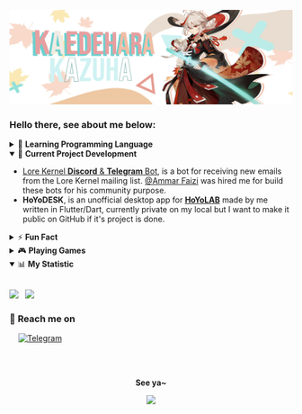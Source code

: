 <p align="center">
  <img src="assets/kazuha-header.jfif">
  <!-- <img src="https://pa1.narvii.com/6099/bc1c421959650c2038fdf789dc93c1faf2fbedf2_hq.gif"> -->
</p>

### Hello there, see about me below:
<details>
  <summary>🌱 <b>Learning Programming Language</b></summary>
  <ul>
    <li>Go</li>
    <li>Dart</li>
  </ul>
</details>
<details open>
  <summary>🤔 <b>Current Project Development</b></summary>
  <ul>
    <li>
      <a href="https://lore.kernel.org">Lore Kernel <b>Discord</b> & <b>Telegram</b> Bot</a>, is a bot for receiving new emails from the Lore Kernel mailing list. <a href="https://github.com/ammarfaizi2">@Ammar Faizi</a> was hired me for build these bots for his community purpose.
    </li>
    <li>
      <b>HoYoDESK</b>, is an unofficial desktop app for <a href="https://hoyolab.com"><b>HoYoLAB</b></a> made by me written in Flutter/Dart, currently private on my local but I want to make it public on GitHub if it's project is done.
    </li>
  </ul>
</details>
<details>
  <summary>⚡ <b>Fun Fact</b></summary>
  <ul>
    <li>Fanarts Lover</li>
    <li>Gamer</li>
    <li>Watching</li>
  </ul>
</details>
<details>
  <summary>🎮 <b>Playing Games</b></summary>
  <ul>
    <li><b>Genshin Impact</b>, see my stats <a href="https://github.com/rushkii/kiizuha-genshin/blob/master/README.md">here</a></li>
    <li>Tower of Fantasy</li>
    <li>Dota 2</li>
    <li>Mobile Legends: Bang Bang</li>
    <li>and other offline games.</li>
  </ul>
</details>

<details open>
  <summary>📊 <b>My Statistic</b></summary>
  <br>
  <p>
    <img src="https://github-readme-stats.vercel.app/api?username=rushkii&show_icons=true&theme=tokyonight" width=400>
    &nbsp;
    <img valign="top" src="https://github-readme-stats.vercel.app/api/top-langs/?username=rushkii&layout=compact&theme=nightowl">
  </p>
</details>

<h3>💬 <b>Reach me on</b></h3>
<p>
   &nbsp;&nbsp;&nbsp;&nbsp;<a href="https://t.me/kiizuah" target="_blank"><img src="https://img.shields.io/badge/Telegram-3f5ed8.svg?&?style=social&logo=telegram&color=blue" alt="Telegram"></a>
</p>
<br>
<br>
<p align="center"><b>See ya~</b></p>
<p align="center">
  <img src="https://i.pinimg.com/736x/8b/4d/44/8b4d44895dc0e2f5afa06f74f3f93b3b.jpg" width=500>
</p>
